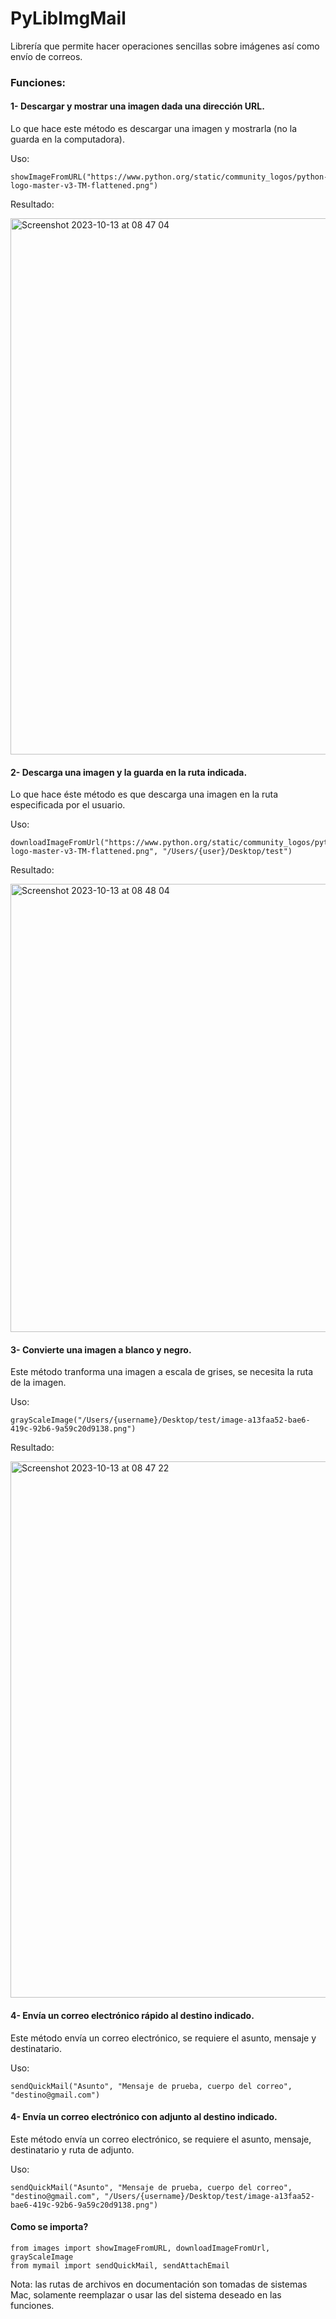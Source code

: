 # PyLibImgMail

Librería que permite hacer operaciones sencillas sobre imágenes así como envío de correos.

### Funciones:

#### 1- Descargar y mostrar una imagen dada una dirección URL.

Lo que hace este método es descargar una imagen y mostrarla (no la guarda en la computadora).

Uso:

```
showImageFromURL("https://www.python.org/static/community_logos/python-logo-master-v3-TM-flattened.png")
```

Resultado:

<img width="858" alt="Screenshot 2023-10-13 at 08 47 04" src="https://github.com/jchdez1294/PyLibImgMail/assets/55639913/d56d0f13-40fa-45e5-8ae9-6c2a4d6e3c22">

#### 2- Descarga una imagen y la guarda en la ruta indicada.

Lo que hace éste método es que descarga una imagen en la ruta especificada por el usuario.

Uso:

```
downloadImageFromUrl("https://www.python.org/static/community_logos/python-logo-master-v3-TM-flattened.png", "/Users/{user}/Desktop/test")
```

Resultado:

<img width="717" alt="Screenshot 2023-10-13 at 08 48 04" src="https://github.com/jchdez1294/PyLibImgMail/assets/55639913/9de1657c-6cf7-4e42-b94e-6ca510d4c5e1">

#### 3- Convierte una imagen a blanco y negro.

Este método tranforma una imagen a escala de grises, se necesita la ruta de la imagen.

Uso:

```
grayScaleImage("/Users/{username}/Desktop/test/image-a13faa52-bae6-419c-92b6-9a59c20d9138.png")
```
 
Resultado:

<img width="858" alt="Screenshot 2023-10-13 at 08 47 22" src="https://github.com/jchdez1294/PyLibImgMail/assets/55639913/ee8a65c0-ce6d-40c8-81dd-6986c1b8a918">

#### 4- Envía un correo electrónico rápido al destino indicado.

Este método envía un correo electrónico, se requiere el asunto, mensaje y destinatario.

Uso:

```
sendQuickMail("Asunto", "Mensaje de prueba, cuerpo del correo", "destino@gmail.com")
```
#### 4- Envía un correo electrónico con adjunto al destino indicado.

Este método envía un correo electrónico, se requiere el asunto, mensaje, destinatario y ruta de adjunto.

Uso:

```
sendQuickMail("Asunto", "Mensaje de prueba, cuerpo del correo", "destino@gmail.com", "/Users/{username}/Desktop/test/image-a13faa52-bae6-419c-92b6-9a59c20d9138.png")
```

#### Como se importa?
```
from images import showImageFromURL, downloadImageFromUrl, grayScaleImage
from mymail import sendQuickMail, sendAttachEmail

```

Nota: las rutas de archivos en documentación son tomadas de sistemas Mac, solamente reemplazar o usar las del sistema deseado en las funciones.
